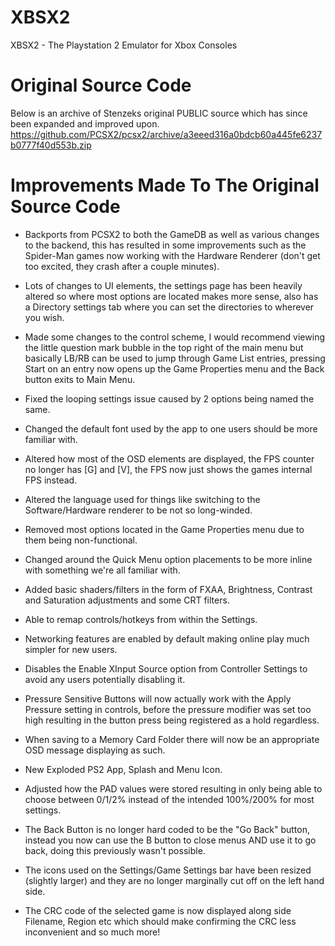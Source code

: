 # XBSX2
XBSX2 - The Playstation 2 Emulator for Xbox Consoles

# Original Source Code
Below is an archive of Stenzeks original PUBLIC source which has since been expanded and improved upon.
https://github.com/PCSX2/pcsx2/archive/a3eeed316a0bdcb60a445fe6237b0777f40d553b.zip

# Improvements Made To The Original Source Code

- Backports from PCSX2 to both the GameDB as well as various changes to the backend, this has resulted in some improvements such as the Spider-Man games now working with the Hardware Renderer (don't get too excited, they crash after a couple minutes).

- Lots of changes to UI elements, the settings page has been heavily altered so where most options are located makes more sense, also has a Directory settings tab where you can set the directories to wherever you wish.

- Made some changes to the control scheme, I would recommend viewing the little question mark bubble in the top right of the main menu but basically LB/RB can be used to jump through Game List entries, pressing Start on an entry now opens up the Game Properties menu and the Back button exits to Main Menu.

- Fixed the looping settings issue caused by 2 options being named the same.

- Changed the default font used by the app to one users should be more familiar with.

- Altered how most of the OSD elements are displayed, the FPS counter no longer has [G] and [V], the FPS now just shows the games internal FPS instead.

- Altered the language used for things like switching to the Software/Hardware renderer to be not so long-winded.

- Removed most options located in the Game Properties menu due to them being non-functional.

- Changed around the Quick Menu option placements to be more inline with something we're all familiar with.

- Added basic shaders/filters in the form of FXAA, Brightness, Contrast and Saturation adjustments and some CRT filters.

- Able to remap controls/hotkeys from within the Settings.

- Networking features are enabled by default making online play much simpler for new users.

- Disables the Enable XInput Source option from Controller Settings to avoid any users potentially disabling it.

- Pressure Sensitive Buttons will now actually work with the Apply Pressure setting in controls, before the pressure modifier was set too high resulting in the button press being registered as a hold regardless.

- When saving to a Memory Card Folder there will now be an appropriate OSD message displaying as such.

- New Exploded PS2 App, Splash and Menu Icon.

- Adjusted how the PAD values were stored resulting in only being able to choose between 0/1/2% instead of the intended 100%/200% for most settings.

- The Back Button is no longer hard coded to be the "Go Back" button, instead you now can use the B button to close menus AND use it to go back, doing this previously wasn't possible.

- The icons used on the Settings/Game Settings bar have been resized (slightly larger) and they are no longer marginally cut off on the left hand side.

- The CRC code of the selected game is now displayed along side Filename, Region etc which should make confirming the CRC less inconvenient and so much more!
